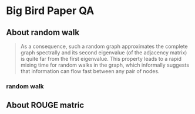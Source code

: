 # Big Bird Paper QA

## About random walk

> As a consequence, such a random graph approximates the complete graph spectrally and its second eigenvalue (of the adjacency matrix) is quite far from the first eigenvalue. This property leads to a rapid mixing time for random walks in the graph, which informally suggests that information can flow fast between any pair of nodes.

### random walk

## About ROUGE matric

